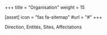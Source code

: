 +++
title = "Organisation"
weight = 15

[asset]
  icon = "fas fa-sitemap"
  #url = "#"
+++

Direction, Entités, Sites, Affectations
